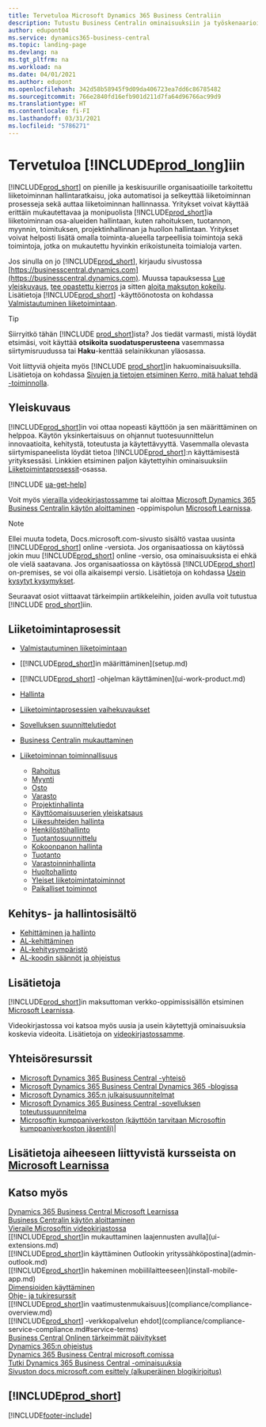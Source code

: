 ```yaml
---
title: Tervetuloa Microsoft Dynamics 365 Business Centraliin
description: Tutustu Business Centralin ominaisuuksiin ja työskenaarioihin, jotka auttavat yrityksiä hallitsemaan liiketoimintaansa, mukaan lukien taloushallinto, tuotanto, myynti, toimitus, projektinhallinta ja palvelut.
author: edupont04
ms.service: dynamics365-business-central
ms.topic: landing-page
ms.devlang: na
ms.tgt_pltfrm: na
ms.workload: na
ms.date: 04/01/2021
ms.author: edupont
ms.openlocfilehash: 342d58b58945f9d09da406723ea7dd6c86785482
ms.sourcegitcommit: 766e2840fd16efb901d211d7fa64d96766ac99d9
ms.translationtype: HT
ms.contentlocale: fi-FI
ms.lasthandoff: 03/31/2021
ms.locfileid: "5786271"
---
```

# <a name="welcome-to-prod_long"></a>Tervetuloa [!INCLUDE[prod_long](includes/prod_long.md)]iin

[!INCLUDE[prod_short](includes/prod_short.md)] on pienille ja keskisuurille organisaatioille tarkoitettu liiketoiminnan hallintaratkaisu, joka automatisoi ja selkeyttää liiketoiminnan prosesseja sekä auttaa liiketoiminnan hallinnassa. Yritykset voivat käyttää erittäin mukautettavaa ja monipuolista [!INCLUDE[prod_short](includes/prod_short.md)]ia liiketoiminnan osa-alueiden hallintaan, kuten rahoituksen, tuotannon, myynnin, toimituksen, projektinhallinnan ja huollon hallintaan. Yritykset voivat helposti lisätä omalla toiminta-alueella tarpeellisia toimintoja sekä toimintoja, jotka on mukautettu hyvinkin erikoistuneita toimialoja varten.  

Jos sinulla on jo [!INCLUDE[prod_short](includes/prod_short.md)], kirjaudu sivustossa [https://businesscentral.dynamics.com](https://businesscentral.dynamics.com). Muussa tapauksessa [Lue yleiskuvaus](https://dynamics.microsoft.com/business-central/overview/), [tee opastettu kierros](https://dynamics.microsoft.com/en-us/guidedtour/dynamics/business-central/1/1) ja sitten [aloita maksuton kokeilu](https://go.microsoft.com/fwlink/?linkid=847861). Lisätietoja [!INCLUDE[prod_short](includes/prod_short.md)] -käyttöönotosta on kohdassa [Valmistautuminen liiketoimintaan](ui-get-ready-business.md).  

> [!TIP]
> Siirryitkö tähän [!INCLUDE [prod_short](includes/prod_short.md)]ista? Jos tiedät varmasti, mistä löydät etsimäsi, voit käyttää **otsikoita suodatusperusteena** vasemmassa siirtymisruudussa tai **Haku**-kenttää selainikkunan yläosassa.  
>
> Voit liittyviä ohjeita myös [!INCLUDE [prod_short](includes/prod_short.md)]in hakuominaisuuksilla. Lisätietoja on kohdassa [Sivujen ja tietojen etsiminen Kerro, mitä haluat tehdä -toiminnolla](ui-search.md).

## <a name="overview"></a>Yleiskuvaus

[!INCLUDE[prod_short](includes/prod_short.md)]in voi ottaa nopeasti käyttöön ja sen määrittäminen on helppoa. Käytön yksinkertaisuus on ohjannut tuotesuunnittelun innovaatioita, kehitystä, toteutusta ja käytettävyyttä. Vasemmalla olevasta siirtymispaneelista löydät tietoa [!INCLUDE[prod_short](includes/prod_short.md)]:n käyttämisestä yrityksessäsi. Linkkien etsiminen paljon käytettyihin ominaisuuksiin [Liiketoimintaprosessit](#business-processes)-osassa.  

[!INCLUDE [ua-get-help](includes/ua-get-help.md)]

Voit myös [vierailla videokirjastossamme](across-videos.md) tai aloittaa [Microsoft Dynamics 365 Business Centralin käytön aloittaminen](/learn/paths/get-started-dynamics-365-business-central/) -oppimispolun [Microsoft Learnissa](/learn/dynamics365/business-central?WT.mc_id=dyn365bc_landingpage-docs).  

> [!NOTE]
> Ellei muuta todeta, Docs.microsoft.com-sivusto sisältö vastaa uusinta [!INCLUDE[prod_short](includes/prod_short.md)] online -versiota. Jos organisaatiossa on käytössä jokin muu [!INCLUDE[prod_short](includes/prod_short.md)] online -versio, osa ominaisuuksista ei ehkä ole vielä saatavana. Jos organisaatiossa on käytössä [!INCLUDE[prod_short](includes/prod_short.md)] on-premises, se voi olla aikaisempi versio. Lisätietoja on kohdassa [Usein kysytyt kysymykset](across-faq.md).

Seuraavat osiot viittaavat tärkeimpiin artikkeleihin, joiden avulla voit tutustua [!INCLUDE [prod_short](includes/prod_short.md)]iin.  

## <a name="business-processes"></a>Liiketoimintaprosessit

- [Valmistautuminen liiketoimintaan](ui-get-ready-business.md)
- [[!INCLUDE[prod_short](includes/prod_short.md)]in määrittäminen](setup.md)
- [[!INCLUDE[prod_short](includes/prod_short.md)] -ohjelman käyttäminen](ui-work-product.md)
- [Hallinta](admin-setup-and-administration.md)
- [Liiketoimintaprosessien vaihekuvaukset](walkthrough-business-process-walkthroughs.md)
- [Sovelluksen suunnittelutiedot](design-details-application-design.md)
- [Business Centralin mukauttaminen](ui-customizing-overview.md)
- [Liiketoiminnan toiminnallisuus](across-business-functionality.md)

  - [Rahoitus](finance.md)
  - [Myynti](sales-manage-sales.md)
  - [Osto](purchasing-manage-purchasing.md)
  - [Varasto](inventory-manage-inventory.md)
  - [Projektinhallinta](projects-manage-projects.md)
  - [Käyttöomaisuuserien yleiskatsaus](fa-manage.md)
  - [Liikesuhteiden hallinta](marketing-relationship-management.md)
  - [Henkilöstöhallinto](hr-manage-human-resources.md)
  - [Tuotantosuunnittelu](production-planning.md)
  - [Kokoonpanon hallinta](assembly-assemble-items.md)
  - [Tuotanto](production-manage-manufacturing.md)
  - [Varastoinninhallinta](warehouse-manage-warehouse.md)
  - [Huoltohallinto](service-service.md)
  - [Yleiset liiketoimintatoiminnot](ui-across-business-areas.md)
  - [Paikalliset toiminnot](about-localization.md)

## <a name="development-and-administration-content"></a>Kehitys- ja hallintosisältö

- [Kehittäminen ja hallinto](/dynamics365/business-central/dev-itpro/index)
- [AL-kehittäminen](/dynamics365/business-central/dev-itpro/developer/devenv-dev-overview)
- [AL-kehitysympäristö](/dynamics365/business-central/dev-itpro/developer/devenv-reference-overview)
- [AL-koodin säännöt ja ohjeistus](/dynamics365/business-central/dev-itpro/compliance/apptest-overview)

## <a name="learn"></a>Lisätietoja

[!INCLUDE[prod_short](includes/prod_short.md)]in maksuttoman verkko-oppimissisällön etsiminen [Microsoft Learnissa](/learn/dynamics365/business-central?WT.mc_id=dyn365bc_landingpage-docs).  

Videokirjastossa voi katsoa myös uusia ja usein käytettyjä ominaisuuksia koskevia videoita. Lisätietoja on [videokirjastossamme](across-videos.md).  

## <a name="community-resources"></a>Yhteisöresurssit

- [Microsoft Dynamics 365 Business Central -yhteisö](https://community.dynamics.com/business)
- [Microsoft Dynamics 365 Business Central Dynamics 365 -blogissa](https://cloudblogs.microsoft.com/dynamics365/it/product/business-central/)
- [Microsoft Dynamics 365:n julkaisusuunnitelmat](/dynamics365/release-plans/)
- [Microsoft Dynamics 365 Business Central -sovelluksen toteutussuunnitelma](https://dynamics.microsoft.com/roadmap/business-central/)
- [Microsoftin kumppaniverkoston \(käyttöön tarvitaan Microsoftin kumppaniverkoston jäsentili\)](https://mspartner.microsoft.com/en/us/windows/index.aspx)|  

## <a name="see-related-training-at-microsoft-learn"></a>Lisätietoja aiheeseen liittyvistä kursseista on [Microsoft Learnissa](/learn/dynamics365/business-central?WT.mc_id=dyn365bc_landingpage-docs)

## <a name="see-also"></a>Katso myös

[Dynamics 365 Business Central Microsoft Learnissa](/learn/dynamics365/business-central?WT.mc_id=dyn365bc_landingpage-docs)  
[Business Centralin käytön aloittaminen](ui-get-ready-business.md)  
[Vieraile Microsoftin videokirjastossa](across-videos.md)  
[[!INCLUDE[prod_short](includes/prod_short.md)]in mukauttaminen laajennusten avulla](ui-extensions.md)  
[[!INCLUDE[prod_short](includes/prod_short.md)]in käyttäminen Outlookin yrityssähköpostina](admin-outlook.md)  
[[!INCLUDE[prod_short](includes/prod_short.md)]in hakeminen mobiililaitteeseen](install-mobile-app.md)  
[Dimensioiden käyttäminen](finance-dimensions.md)  
[Ohje- ja tukiresurssit](product-help-and-support.md)  
[[!INCLUDE[prod_short](includes/prod_short.md)]in vaatimustenmukaisuus](compliance/compliance-overview.md)  
[[!INCLUDE[prod_short](includes/prod_short.md)] -verkkopalvelun ehdot](compliance/compliance-service-compliance.md#service-terms)  
[Business Central Onlinen tärkeimmät päivitykset](/dynamics365/business-central/dev-itpro/administration/update-rollout-timelime)  
[Dynamics 365:n ohjeistus](/dynamics365/)  
[Dynamics 365 Business Central microsoft.comissa](https://dynamics.microsoft.com/business-central/overview/)  
[Tutki Dynamics 365 Business Central -ominaisuuksia](https://dynamics.microsoft.com/business-central/capabilities/)  
[Sivuston docs.microsoft.com esittely (alkuperäinen blogikirjoitus)](/teamblog/introducing-docs-microsoft-com)  

## [!INCLUDE[prod_short](includes/free_trial_md.md)]


[!INCLUDE[footer-include](includes/footer-banner.md)]
